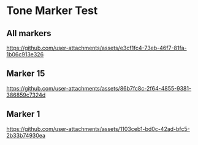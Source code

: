 # Tone Marker Test

## All markers

https://github.com/user-attachments/assets/e3cf1fc4-73eb-46f7-81fa-1b06c913e326

<!-- audio ref='markerTesting' src="https://github.com/solo-fsw/sound-tone-marker/raw/refs/heads/tone-marker-v2/docs/markers.mp3" autoPlay loop></audio -->
## Marker 15

https://github.com/user-attachments/assets/86b7fc8c-2f64-4855-9381-386859c7324d

## Marker 1

https://github.com/user-attachments/assets/1103ceb1-bd0c-42ad-bfc5-2b33b74930ea

